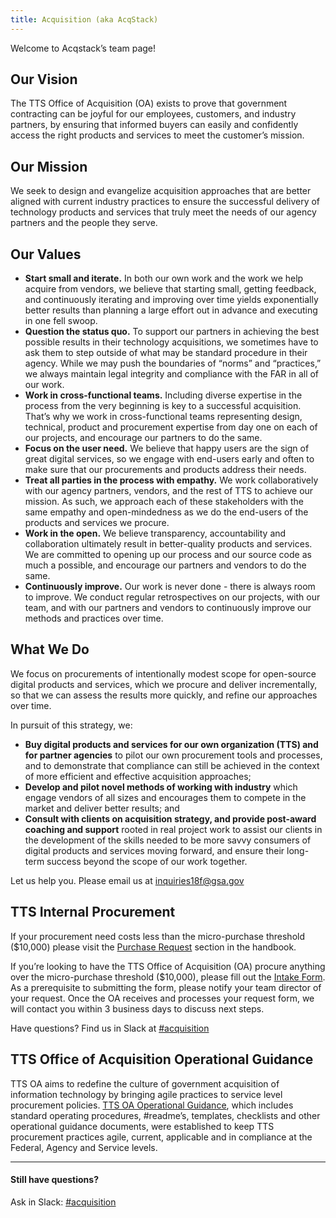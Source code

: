 ```yaml
---
title: Acquisition (aka AcqStack)
---
```


Welcome to Acqstack’s team page!

## Our Vision

The TTS Office of Acquisition (OA) exists to prove that government contracting can be joyful for our employees, customers, and industry partners, by ensuring that informed buyers can easily and confidently access the right products and services to meet the customer’s mission.

## Our Mission

We seek to design and evangelize acquisition approaches that are better aligned with current industry practices to ensure the successful delivery of technology products and services that truly meet the needs of our agency partners and the people they serve.

## Our Values
- **Start small and iterate.** In both our own work and the work we help acquire from vendors, we believe that starting small, getting feedback, and continuously iterating and improving over time yields exponentially better results than planning a large effort out in advance and executing in one fell swoop.
- **Question the status quo.** To support our partners in achieving the best possible results in their technology acquisitions, we sometimes have to ask them to step outside of what may be standard procedure in their agency. While we may push the boundaries of “norms” and “practices,” we always maintain legal integrity and compliance with the FAR in all of our work.
- **Work in cross-functional teams.** Including diverse expertise in the process from the very beginning is key to a successful acquisition. That’s why we work in cross-functional teams representing design, technical, product and procurement expertise from day one on each of our projects, and encourage our partners to do the same.
- **Focus on the user need.** We believe that happy users are the sign of great digital services, so we engage with end-users early and often to make sure that our procurements and products address their needs.
- **Treat all parties in the process with empathy.** We work collaboratively with our agency partners, vendors, and the rest of TTS to achieve our mission. As such, we approach each of these stakeholders with the same empathy and open-mindedness as we do the end-users of the products and services we procure.
- **Work in the open.** We believe transparency, accountability and collaboration ultimately result in better-quality products and services. We are committed to opening up our process and our source code as much a possible, and encourage our partners and vendors to do the same.
- **Continuously improve.** Our work is never done - there is always room to improve. We conduct regular retrospectives on our projects, with our team, and with our partners and vendors to continuously improve our methods and practices over time.


## What We Do
We focus on procurements of intentionally modest scope for open-source digital products and services, which we procure and deliver incrementally, so that we can assess the results more quickly, and refine our approaches over time.

In pursuit of this strategy, we:

- **Buy digital products and services for our own organization (TTS) and for partner agencies** to pilot our own procurement tools and processes, and to demonstrate that compliance can still be achieved in the context of more efficient and effective acquisition approaches;
- **Develop and pilot novel methods of working with industry** which engage vendors of all sizes and encourages them to compete in the market and deliver better results; and
- **Consult with clients on acquisition strategy, and provide post-award coaching and support** rooted in real project work to assist our clients in the development of the skills needed to be more savvy consumers of digital products and services moving forward, and ensure their long-term success beyond the scope of our work together.

Let us help you. Please email us at [inquiries18f@gsa.gov](mailto:inquiries18f@gsa.gov)

## TTS Internal Procurement
If your procurement need costs less than the micro-purchase threshold ($10,000) please visit the [Purchase Request](/purchase-requests) section in the handbook.

If you’re looking to have the TTS Office of Acquisition (OA) procure anything over the micro-purchase threshold ($10,000), please fill out the [Intake Form](https://docs.google.com/forms/d/1bSoFcljv-hmUJsSCK04AsdIh03hor_T4m1yjopild6w/edit). As a prerequisite to submitting the form, please notify your team director of your request. Once the OA receives and processes your request form, we will contact you within 3 business days to discuss next steps.

Have questions? Find us in Slack at [#acquisition](https://gsa-tts.slack.com/messages/acquisition)

## TTS Office of Acquisition Operational Guidance
TTS OA aims to redefine the culture of government acquisition of information technology by bringing agile practices to service level procurement policies. [TTS OA Operational Guidance](/acquisition-guidance), which includes standard operating procedures, #readme’s, templates, checklists and other operational guidance documents, were established to keep TTS procurement practices agile, current, applicable and in compliance at the Federal, Agency and Service levels. 

---

#### Still have questions?

Ask in Slack: [#acquisition](https://gsa-tts.slack.com/messages/acquisition)
